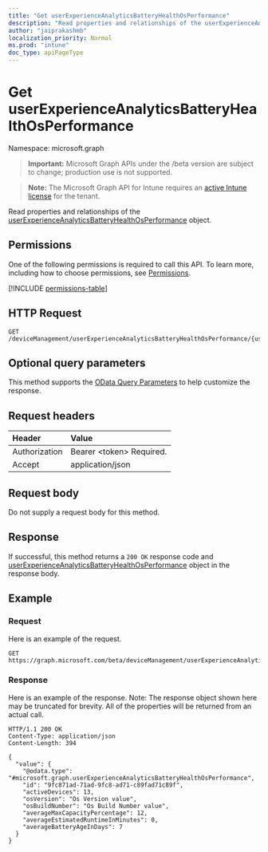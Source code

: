 ```yaml
---
title: "Get userExperienceAnalyticsBatteryHealthOsPerformance"
description: "Read properties and relationships of the userExperienceAnalyticsBatteryHealthOsPerformance object."
author: "jaiprakashmb"
localization_priority: Normal
ms.prod: "intune"
doc_type: apiPageType
---
```


# Get userExperienceAnalyticsBatteryHealthOsPerformance

Namespace: microsoft.graph

> **Important:** Microsoft Graph APIs under the /beta version are subject to change; production use is not supported.

> **Note:** The Microsoft Graph API for Intune requires an [active Intune license](https://go.microsoft.com/fwlink/?linkid=839381) for the tenant.

Read properties and relationships of the [userExperienceAnalyticsBatteryHealthOsPerformance](../resources/intune-devices-userexperienceanalyticsbatteryhealthosperformance.md) object.

## Permissions
One of the following permissions is required to call this API. To learn more, including how to choose permissions, see [Permissions](/graph/permissions-reference).

<!-- { "blockType": "permissions", "name": "intune_devices_userexperienceanalyticsbatteryhealthosperformance_get" } -->
[!INCLUDE [permissions-table](../includes/permissions/intune-devices-userexperienceanalyticsbatteryhealthosperformance-get-permissions.md)]

## HTTP Request
<!-- {
  "blockType": "ignored"
}
-->
``` http
GET /deviceManagement/userExperienceAnalyticsBatteryHealthOsPerformance/{userExperienceAnalyticsBatteryHealthOsPerformanceId}
```

## Optional query parameters
This method supports the [OData Query Parameters](/graph/query-parameters) to help customize the response.

## Request headers
|Header|Value|
|:---|:---|
|Authorization|Bearer &lt;token&gt; Required.|
|Accept|application/json|

## Request body
Do not supply a request body for this method.

## Response
If successful, this method returns a `200 OK` response code and [userExperienceAnalyticsBatteryHealthOsPerformance](../resources/intune-devices-userexperienceanalyticsbatteryhealthosperformance.md) object in the response body.

## Example

### Request
Here is an example of the request.
``` http
GET https://graph.microsoft.com/beta/deviceManagement/userExperienceAnalyticsBatteryHealthOsPerformance/{userExperienceAnalyticsBatteryHealthOsPerformanceId}
```

### Response
Here is an example of the response. Note: The response object shown here may be truncated for brevity. All of the properties will be returned from an actual call.
``` http
HTTP/1.1 200 OK
Content-Type: application/json
Content-Length: 394

{
  "value": {
    "@odata.type": "#microsoft.graph.userExperienceAnalyticsBatteryHealthOsPerformance",
    "id": "9fc871ad-71ad-9fc8-ad71-c89fad71c89f",
    "activeDevices": 13,
    "osVersion": "Os Version value",
    "osBuildNumber": "Os Build Number value",
    "averageMaxCapacityPercentage": 12,
    "averageEstimatedRuntimeInMinutes": 0,
    "averageBatteryAgeInDays": 7
  }
}
```
